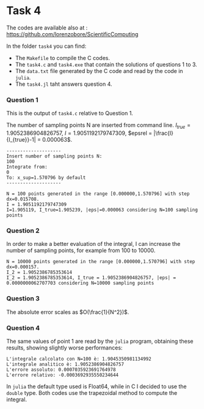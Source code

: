 # Task 4

The codes are available also at : https://github.com/lorenzobore/ScientificComputing

In the folder `task4` you can find:

* The `Makefile` to compile the C codes.
* The `task4.c` and `task4.exe` that contain the solutions of questions 1 to 3.
* The `data.txt` file generated by the C code and read by the code in `julia`.
* The `task4.jl` taht answers question 4.


### Question 1
This is the output of `task4.c` relative to Question 1. 

The number of sampling points N are inserted from command line. $I_{true} = 1.9052386904826757$, $I = 1.9051192179747309$, $epsrel = |\frac{I}{I_{true}}-1| = 0.000063$.

```
--------------------
Insert number of sampling points N:
100
Integrate from:
0
To: x_sup=1.570796 by default
--------------------

N = 100 points generated in the range [0.000000,1.570796] with step dx=0.015708.
I = 1.9051192179747309
I=1.905119, I_true=1.905239, |eps|=0.000063 considering N=100 sampling points
```

### Question 2
In order to make a better evaluation of the integral, I can increase the number of sampling points, for example from 100 to 10000.

```
N = 10000 points generated in the range [0.000000,1.570796] with step dx=0.000157.
I_2 = 1.9052386785353614
I_2 = 1.9052386785353614, I_true = 1.9052386904826757, |eps| = 0.0000000062707703 considering N=10000 sampling points
```

### Question 3
The absolute error scales as $O(\frac{1}{N^2})$.


### Question 4
The same values of point 1 are read by the `julia` program, obtaining these results, showing slightly worse performances:

```
L'integrale calcolato con N=100 è: 1.9045350981134992
L'integrale analitico è: 1.9052386904826757
L'errore assoluto: 0.0007035923691764978
L'errore relativo: -0.0003692935550234644
```

In `julia` the default type used is Float64, while in C I decided to use the `double` type. Both codes use the trapezoidal method to compute the integral.
